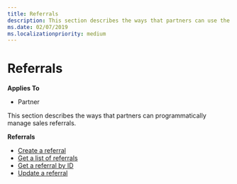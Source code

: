 ```yaml
---
title: Referrals
description: This section describes the ways that partners can use the Partner Center to programmatically manage referrals.
ms.date: 02/07/2019
ms.localizationpriority: medium
---
```


# Referrals

**Applies To**

- Partner

This section describes the ways that partners can programmatically manage sales referrals.

**Referrals**  

- [Create a referral](create-a-referral.md)
- [Get a list of referrals](get-a-list-of-referrals.md) 
- [Get a referral by ID](get-a-referral-by-Id.md) 
- [Update a referral](update-a-referral.md)
